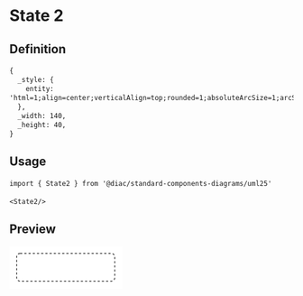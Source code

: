 # State 2

## Definition

```
{
  _style: { 
    entity: 'html=1;align=center;verticalAlign=top;rounded=1;absoluteArcSize=1;arcSize=10;dashed=1;whiteSpace=wrap;',
  },
  _width: 140,
  _height: 40,
}
```

## Usage

```
import { State2 } from '@diac/standard-components-diagrams/uml25'

<State2/>
```

## Preview

<img src="./state-2.png" width="200"/>
